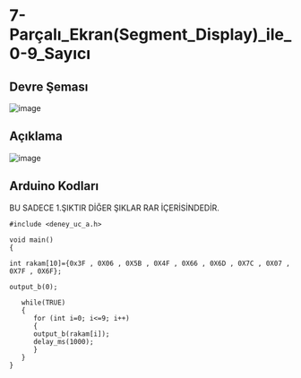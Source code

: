 # 7-Parçalı_Ekran(Segment_Display)_ile_0-9_Sayıcı

## Devre Şeması
![image](https://user-images.githubusercontent.com/53540561/117266674-2c666900-ae5e-11eb-9e24-97ab813d35b0.png)

## Açıklama
![image](https://user-images.githubusercontent.com/53540561/117266703-34260d80-ae5e-11eb-8d15-efe3e231172d.png)

## Arduino Kodları

BU SADECE 1.ŞIKTIR DİĞER ŞIKLAR RAR İÇERİSİNDEDİR.
```
#include <deney_uc_a.h>

void main()
{

int rakam[10]={0x3F , 0X06 , 0X5B , 0X4F , 0X66 , 0X6D , 0X7C , 0X07 , 0X7F , 0X6F};

output_b(0);

   while(TRUE)
   {
      for (int i=0; i<=9; i++)
      {
      output_b(rakam[i]);
      delay_ms(1000);
      }
   }
}

```
